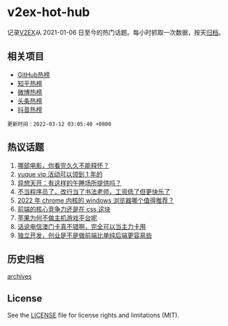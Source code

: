 # v2ex-hot-hub

 记录[V2EX](https://www.v2ex.com/)从 2021-01-06 日至今的热门话题。每小时抓取一次数据，按天[归档](archives)。
 
 ## 相关项目

- [GitHub热榜](https://github.com/lonnyzhang423/github-hot-hub)
- [知乎热榜](https://github.com/lonnyzhang423/zhihu-hot-hub)
- [微博热榜](https://github.com/lonnyzhang423/weibo-hot-hub)
- [头条热榜](https://github.com/lonnyzhang423/toutiao-hot-hub)
- [抖音热榜](https://github.com/lonnyzhang423/douyin-hot-hub)


 `更新时间：2022-03-12 03:05:40 +0800`

## 热议话题

1. [哪部电影，你看完久久不能释怀？](https://www.v2ex.com/t/839674)
1. [yuque vip 活动可以领到 1 年的](https://www.v2ex.com/t/839578)
1. [异想天开：有这样的午睡场所提供吗？](https://www.v2ex.com/t/839585)
1. [不当程序员了，改行当了书法老师，工资低了但更快乐了](https://www.v2ex.com/t/839599)
1. [2022 年 chrome 内核的 windows 浏览器哪个值得推荐？](https://www.v2ex.com/t/839613)
1. [前端的核心竞争力还是在 css 这块](https://www.v2ex.com/t/839655)
1. [苹果为何不做主机游戏平台呢](https://www.v2ex.com/t/839716)
1. [话说电信澳门卡真不错啊，完全可以当主力卡用](https://www.v2ex.com/t/839625)
1. [独立开发，创业是不是做前端比单纯后端更容易些](https://www.v2ex.com/t/839573)

## 历史归档

[archives](archives)

## License

See the [LICENSE](LICENSE) file for license rights and limitations (MIT).

